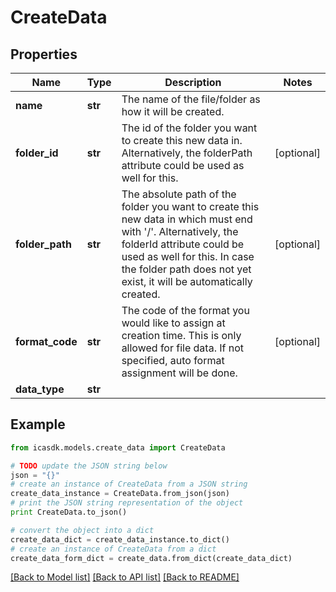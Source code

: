 # CreateData


## Properties
Name | Type | Description | Notes
------------ | ------------- | ------------- | -------------
**name** | **str** | The name of the file/folder as how it will be created. | 
**folder_id** | **str** | The id of the folder you want to create this new data in. Alternatively, the folderPath attribute could be used as well for this. | [optional] 
**folder_path** | **str** | The absolute path of the folder you want to create this new data in which must end with &#39;/&#39;. Alternatively, the folderId attribute could be used as well for this. In case the folder path does not yet exist, it will be automatically created. | [optional] 
**format_code** | **str** | The code of the format you would like to assign at creation time. This is only allowed for file data. If not specified, auto format assignment will be done. | [optional] 
**data_type** | **str** |  | 

## Example

```python
from icasdk.models.create_data import CreateData

# TODO update the JSON string below
json = "{}"
# create an instance of CreateData from a JSON string
create_data_instance = CreateData.from_json(json)
# print the JSON string representation of the object
print CreateData.to_json()

# convert the object into a dict
create_data_dict = create_data_instance.to_dict()
# create an instance of CreateData from a dict
create_data_form_dict = create_data.from_dict(create_data_dict)
```
[[Back to Model list]](../README.md#documentation-for-models) [[Back to API list]](../README.md#documentation-for-api-endpoints) [[Back to README]](../README.md)


